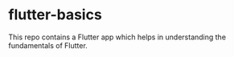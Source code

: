 # flutter-basics
This repo contains a Flutter app which helps in understanding the fundamentals of Flutter.
